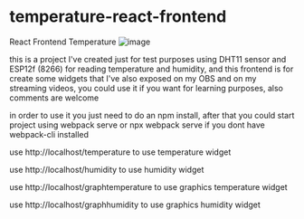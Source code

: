# temperature-react-frontend
React Frontend Temperature
![image](https://user-images.githubusercontent.com/118056098/227746045-7ce0893f-962f-4fd9-ad2f-fee286db6cea.png)

this is a project I've created just for test purposes using DHT11 sensor and ESP12f (8266) for reading temperature and humidity, and this frontend is for create some widgets that I've also exposed on my OBS and on my streaming videos, you could use it if you want for learning purposes, also comments are welcome

in order to use it you just need to do an npm install, after that you could start project using webpack serve or npx webpack serve if you dont have webpack-cli installed

use http://localhost/temperature to use temperature widget

use http://localhost/humidity to use humidity widget

use http://localhost/graphtemperature to use graphics temperature widget

use http://localhost/graphhumidity to use graphics humidity widget

